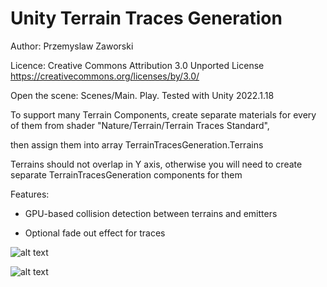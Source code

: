 # Unity Terrain Traces Generation

Author: Przemyslaw Zaworski
 
Licence: Creative Commons Attribution 3.0 Unported License https://creativecommons.org/licenses/by/3.0/

Open the scene: Scenes/Main. Play. Tested with Unity 2022.1.18

To support many Terrain Components, create separate materials for every of them from shader "Nature/Terrain/Terrain Traces Standard",

then assign them into array TerrainTracesGeneration.Terrains

Terrains should not overlap in Y axis, otherwise you will need to create separate TerrainTracesGeneration components for them

Features:

* GPU-based collision detection between terrains and emitters

* Optional fade out effect for traces

![alt text](Image1.gif)


![alt text](Image2.gif)

